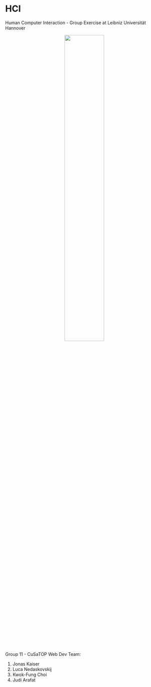 # HCI
Human Computer Interaction - Group Exercise at Leibniz Universität Hannover

<div style="text-align:center">
    <img src="https://cdn0.gamesports.net/league_team_logos/108000/108617.jpg?1569787798" style="display: block; margin-left: auto; margin-right: auto; width: 50%;"/>
</div>


Group 11 - CuSaTOP Web Dev Team:
1. Jonas Kaiser
2. Luca Nedaskovskij
3. Kwok-Fung Choi
4. Judi Arafat